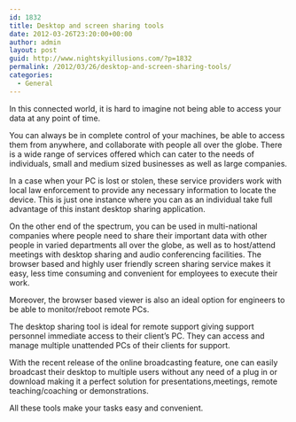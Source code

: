 ```yaml
---
id: 1832
title: Desktop and screen sharing tools
date: 2012-03-26T23:20:00+00:00
author: admin
layout: post
guid: http://www.nightskyillusions.com/?p=1832
permalink: /2012/03/26/desktop-and-screen-sharing-tools/
categories:
  - General
---
```

In this connected world, it is hard to imagine not being able to access your data at any point of time.

You can always be in complete control of your machines, be able to access them from anywhere, and collaborate with people all over the globe. There is a wide range of services offered which can cater to the needs of individuals, small and medium sized businesses as well as large companies.

In a case when your PC is lost or stolen, these service providers work with local law enforcement to provide any necessary information to locate the device. This is just one instance where you can as an individual take full advantage of this instant desktop sharing application.

On the other end of the spectrum, you can be used in multi-national companies where people need to share their important data with other people in varied departments all over the globe, as well as to host/attend meetings with desktop sharing and audio conferencing facilities. The browser based and highly user friendly screen sharing service makes it easy, less time consuming and convenient for employees to execute their work.

Moreover, the browser based viewer is also an ideal option for engineers to be able to monitor/reboot remote PCs.

The desktop sharing tool is ideal for remote support giving support personnel immediate access to their client&#8217;s PC. They can access and manage multiple unattended PCs of their clients for support.

With the recent release of the online broadcasting feature, one can easily broadcast their desktop to multiple users without any need of a plug in or download making it a perfect solution for presentations,meetings, remote teaching/coaching or demonstrations.

All these tools make your tasks easy and convenient.